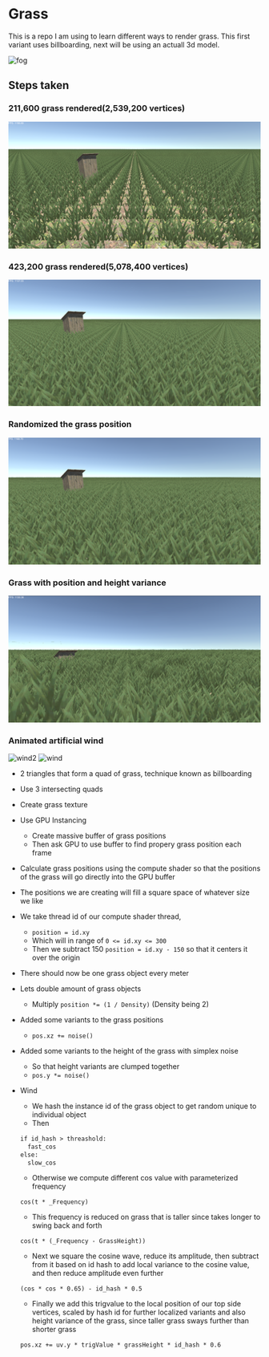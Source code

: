 # Grass

This is a repo I am using to learn different ways to render grass. This first variant uses billboarding, next will be using an actuall 3d model. 

![fog](images/fog.gif)

## Steps taken

### 211,600 grass rendered(2,539,200 vertices)

![grass1](images/grass1.png)

### 423,200 grass rendered(5,078,400 vertices)

![grass2](images/grass2.png)

### Randomized the grass position

![grass3](images/grass3.png)

### Grass with position and height variance

![grass4](images/grass4.png)

### Animated artificial wind

![wind2](images/wind2.gif)
![wind](images/wind.gif)
 
- 2 triangles that form a quad of grass, technique known as billboarding

- Use 3 intersecting quads

- Create grass texture

- Use GPU Instancing
  - Create massive buffer of grass positions
  - Then ask GPU to use buffer to find propery grass position each frame

- Calculate grass positions using the compute shader so that the positions of the grass will go directly into the GPU buffer

- The positions we are creating will fill a square space of whatever size we like

- We take thread id of our compute shader thread, 
  - `position = id.xy`
  - Which will in range of `0 <= id.xy <= 300`
  - Then we subtract 150 `position = id.xy - 150` so that it centers it over the origin

- There should now be one grass object every meter

- Lets double amount of grass objects
  - Multiply `position *= (1 / Density)` (Density being 2)

- Added some variants to the grass positions
  - `pos.xz += noise()`

- Added some variants to the height of the grass with simplex noise
  - So that height variants are clumped together
  - `pos.y *= noise()`

- Wind
  - We hash the instance id of the grass object to get random unique to individual object
  - Then 
  ```
  if id_hash > threashold:
    fast_cos
  else:
    slow_cos
  ```
  - Otherwise we compute different cos value with parameterized frequency
  ```
  cos(t * _Frequency)
  ```
  - This frequency is reduced on grass that is taller since takes longer to swing back and forth
  ```
  cos(t * (_Frequency - GrassHeight))
  ```
  - Next we square the cosine wave, reduce its amplitude, then subtract from it based on id hash to add local variance to the cosine value, and then reduce amplitude even further
  ```
  (cos * cos * 0.65) - id_hash * 0.5
  ```
  - Finally we add this trigvalue to the local position of our top side vertices, scaled by hash id for further localized variants and also height variance of the grass, since taller grass sways further than shorter grass
  ```
  pos.xz += uv.y * trigValue * grassHeight * id_hash * 0.6
  ```
